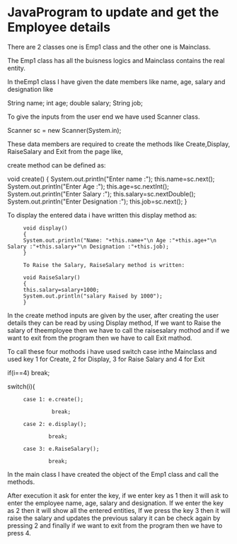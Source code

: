 # JavaProgram to update and get the Employee details
There are 2 classes one is Emp1 class and the other one is Mainclass.

The Emp1 class has all the buisness logics and Mainclass contains the real entity.

 In theEmp1 class I have given the date members like name, age, salary and designation like 
 
String name;
int age;
double salary;
String job;
 
 
 To give the inputs from the user end we have used Scanner class.
 
 Scanner sc = new Scanner(System.in);
 
 These data members are required to create the methods like Create,Display, RaiseSalary and Exit from the page like,
 
 create method can be defined as:
 
   void create()
         {
         System.out.println("Enter name :");
         this.name=sc.next();
         System.out.println("Enter Age :");
         this.age=sc.nextInt();
         System.out.println("Enter Salary :");
         this.salary=sc.nextDouble();
         System.out.println("Enter Designation :");
         this.job=sc.next();
         }
         
   To display the entered data i have written this display method as:
   
         void display()
         {
         System.out.println("Name: "+this.name+"\n Age :"+this.age+"\n Salary :"+this.salary+"\n Designation :"+this.job);
         }
         
         To Raise the Salary, RaiseSalary method is written:
         
         void RaiseSalary()
         {
         this.salary=salary+1000;
         System.out.println("salary Raised by 1000");
         }
 
In the create method inputs are given by the user, after creating the user details they can be read by using Display method, If we want to Raise the salary of theemployee then we have to call the raisesalary mothod and if we want to exit from the program then we have to call Exit mathod.

To call these four mothods i have used switch case inthe Mainclass and used key 1 for Create, 2 for Display, 3 for Raise Salary and 4 for Exit

if(i==4) break;

switch(i){

         case 1: e.create();
                  
                  break;
                  
         case 2: e.display();
                 
                 break;
                 
         case 3: e.RaiseSalary();
         
                 break;

In the main class I have created the object of the Emp1 class and call the methods.

After execution it ask for enter the key, if we enter key as 1 then it will ask to enter the employee name, age, salary and designation. If we enter the key as 2 then it will show all the entered entities, If we press the key 3 then it will raise the salary and updates the previous salary it can be check again by pressing 2 and finally if we want to exit from the program then we have to press 4.


